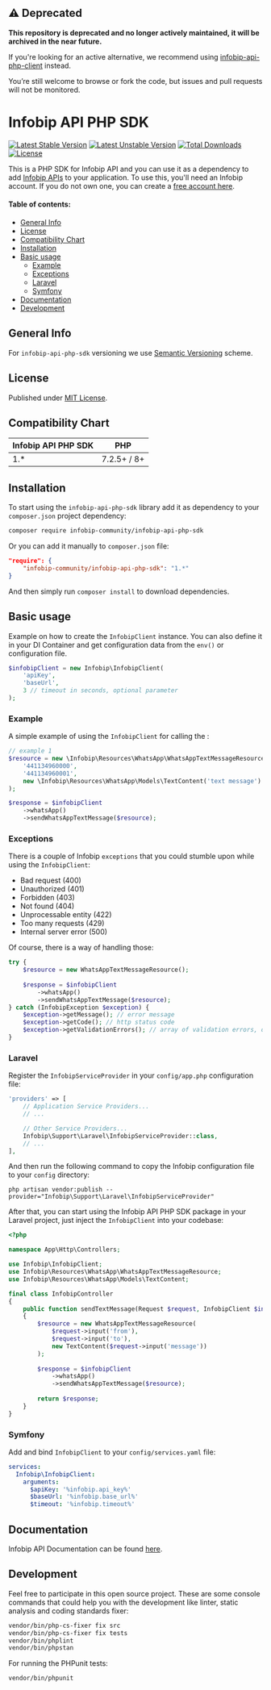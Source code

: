 ## ⚠️ Deprecated

**This repository is deprecated and no longer actively maintained, it will be archived in the near future.**

If you're looking for an active alternative, we recommend using [infobip-api-php-client](https://github.com/infobip/infobip-api-php-client) instead.

You’re still welcome to browse or fork the code, but issues and pull requests will not be monitored.

# Infobip API PHP SDK

[![Latest Stable Version](https://poser.pugx.org/infobip-community/infobip-api-php-sdk/v/stable)](https://packagist.org/packages/infobip-community/infobip-api-php-sdk)
[![Latest Unstable Version](https://poser.pugx.org/infobip-community/infobip-api-php-sdk/v/unstable)](https://packagist.org/packages/infobip-community/infobip-api-php-sdk)
[![Total Downloads](https://poser.pugx.org/infobip-community/infobip-api-php-sdk/downloads)](https://packagist.org/packages/infobip-community/infobip-api-php-sdk/stats)
[![License](https://poser.pugx.org/infobip-community/infobip-api-php-sdk/license)](LICENSE)

This is a PHP SDK for Infobip API and you can use it as a dependency to add [Infobip APIs](https://www.infobip.com/docs/api) to your application. To use this, you'll need an Infobip account. If you do not own one, you can create a [free account here](https://www.infobip.com/signup).

#### Table of contents:

- [General Info](#general-info)
- [License](#license)
- [Compatibility Chart](#compatibility-chart)
- [Installation](#installation)
- [Basic usage](#basic-usage)
  - [Example](#example)
  - [Exceptions](#exceptions)
  - [Laravel](#laravel)
  - [Symfony](#symfony)
- [Documentation](#documentation)
- [Development](#development)

## General Info

For `infobip-api-php-sdk` versioning we use [Semantic Versioning](https://semver.org) scheme.

## License

Published under [MIT License](LICENSE).

## Compatibility Chart

| Infobip API PHP SDK | PHP         |
|---------------------|-------------|
| 1.*                 | 7.2.5+ / 8+ |

## Installation

To start using the `infobip-api-php-sdk` library add it as dependency to your `composer.json` project dependency:

```sh
composer require infobip-community/infobip-api-php-sdk
```

Or you can add it manually to `composer.json` file:

```json
"require": {
    "infobip-community/infobip-api-php-sdk": "1.*"
}
```
And then simply run `composer install` to download dependencies.

## Basic usage

Example on how to create the `InfobipClient` instance. You can also define it in your DI Container and get configuration data from the `env()` or configuration file.

```php
$infobipClient = new Infobip\InfobipClient(
    'apiKey',
    'baseUrl',
    3 // timeout in seconds, optional parameter
);
```
### Example

A simple example of using the `InfobipClient` for calling the :

```php
// example 1
$resource = new \Infobip\Resources\WhatsApp\WhatsAppTextMessageResource(
    '441134960000',
    '441134960001',
    new \Infobip\Resources\WhatsApp\Models\TextContent('text message')
);

$response = $infobipClient
    ->whatsApp()
    ->sendWhatsAppTextMessage($resource);
```

### Exceptions

There is a couple of Infobip `exceptions` that you could stumble upon while using the `InfobipClient`:

- Bad request (400)
- Unauthorized (401)
- Forbidden (403)
- Not found (404)
- Unprocessable entity (422)
- Too many requests (429)
- Internal server error (500)

Of course, there is a way of handling those:

```php
try {
    $resource = new WhatsAppTextMessageResource();
    
    $response = $infobipClient
        ->whatsApp()
        ->sendWhatsAppTextMessage($resource);
} catch (InfobipException $exception) {
    $exception->getMessage(); // error message
    $exception->getCode(); // http status code
    $exception->getValidationErrors(); // array of validation errors, only available on 400 Bad request and 422 Unprocessable entity exceptions
}
```

### Laravel

Register the `InfobipServiceProvider` in your `config/app.php` configuration file:

```php
'providers' => [
    // Application Service Providers...
    // ...

    // Other Service Providers...
    Infobip\Support\Laravel\InfobipServiceProvider::class,
    // ...
],
```

And then run the following command to copy the Infobip configuration file to your `config` directory:

```shell
php artisan vendor:publish --provider="Infobip\Support\Laravel\InfobipServiceProvider"
```

After that, you can start using the Infobip API PHP SDK package in your Laravel project, just inject the `InfobipClient` into your codebase:

```php
<?php

namespace App\Http\Controllers;

use Infobip\InfobipClient;
use Infobip\Resources\WhatsApp\WhatsAppTextMessageResource;
use Infobip\Resources\WhatsApp\Models\TextContent;

final class InfobipController
{
    public function sendTextMessage(Request $request, InfobipClient $infobipClient)
    {
        $resource = new WhatsAppTextMessageResource(
            $request->input('from'),
            $request->input('to'),
            new TextContent($request->input('message'))
        );
        
        $response = $infobipClient
            ->whatsApp()
            ->sendWhatsAppTextMessage($resource);
        
        return $response;
    }
}
```

### Symfony

Add and bind `InfobipClient` to your `config/services.yaml` file:

```yaml
services:
  Infobip\InfobipClient:
    arguments:
      $apiKey: '%infobip.api_key%'
      $baseUrl: '%infobip.base_url%'
      $timeout: '%infobip.timeout%'
```

## Documentation

Infobip API Documentation can be found [here](https://www.infobip.com/docs/api).

## Development

Feel free to participate in this open source project. These are some console commands that could help you with the development like linter, static analysis and coding standards fixer:

```sh
vendor/bin/php-cs-fixer fix src
vendor/bin/php-cs-fixer fix tests
vendor/bin/phplint
vendor/bin/phpstan
```

For running the PHPunit tests:

```sh
vendor/bin/phpunit
```
